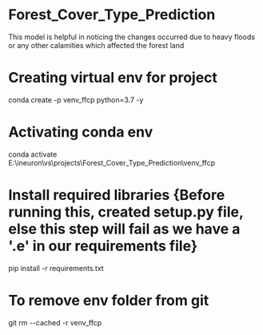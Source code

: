 # Forest_Cover_Type_Prediction
This model is helpful in noticing the changes occurred due to heavy floods or any other calamities which affected the forest land

# Creating virtual env for project
conda create -p venv_ffcp python=3.7 -y

# Activating conda env
conda activate E:\ineuron\vs\projects\Forest_Cover_Type_Prediction\venv_ffcp

# Install required libraries {Before running this, created setup.py file, else this step will fail as we have a '.e' in our requirements file}
pip install -r requirements.txt

# To remove env folder from git
git rm --cached -r venv_ffcp